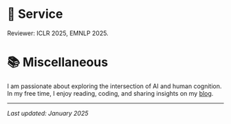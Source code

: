 <span class='anchor' id='service'></span>

# 💼 Service
Reviewer: ICLR 2025, EMNLP 2025.

<!-- 
## Volunteer
- [Add your volunteer experience in academic conferences or events] -->

# 📚 Miscellaneous

I am passionate about exploring the intersection of AI and human cognition. In my free time, I enjoy reading, coding, and sharing insights on my [blog](/year-archive/).

---

*Last updated: January 2025*

